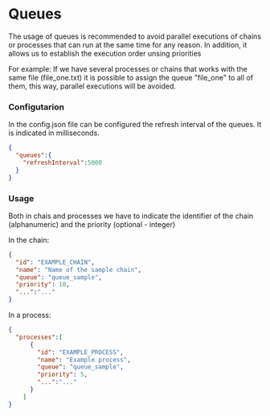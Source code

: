 # Queues

The usage of queues is recommended to avoid parallel executions of chains or processes that can run at the same time for any reason. In addition, it allows us to establish the execution order unsing priorities

For example: If we have several processes or chains that works with the same file (file_one.txt) it is possible to assign the queue "file_one" to all of them, this way, parallel executions will be avoided.

### Configutarion

In the config.json file can be configured the refresh interval of the queues. It is indicated in milliseconds.

```json
{
  "queues":{
    "refreshInterval":5000
  }
}
```

### Usage

Both in chais and processes we have to indicate the identifier of the chain (alphanumeric) and the priority (optional - integer)

In the chain:

```json
{
  "id": "EXAMPLE_CHAIN",
  "name": "Name of the sample chain",
  "queue": "queue_sample",
  "priority": 10,
  "...":"..."
}
```

In a process:

```json
{
  "processes":[
      {
        "id": "EXAMPLE_PROCESS",
        "name": "Example process",
        "queue": "queue_sample",
        "priority": 5,
        "...":"..."
      }
    ]
}
```